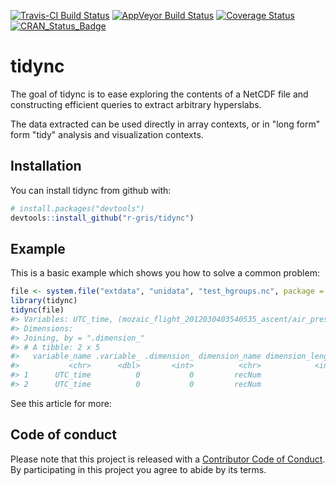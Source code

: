 
<!-- README.md is generated from README.Rmd. Please edit that file -->
[![Travis-CI Build Status](https://travis-ci.org/r-gris/tidync.svg?branch=master)](https://travis-ci.org/r-gris/tidync) [![AppVeyor Build Status](https://ci.appveyor.com/api/projects/status/github/r-gris/tidync?branch=master&svg=true)](https://ci.appveyor.com/project/r-gris/tidync) [![Coverage Status](https://img.shields.io/codecov/c/github/r-gris/tidync/master.svg)](https://codecov.io/github/r-gris/tidync?branch=master) [![CRAN\_Status\_Badge](http://www.r-pkg.org/badges/version/tidync)](https://cran.r-project.org/package=tidync)

tidync
======

The goal of tidync is to ease exploring the contents of a NetCDF file and constructing efficient queries to extract arbitrary hyperslabs.

The data extracted can be used directly in array contexts, or in "long form" form "tidy" analysis and visualization contexts.

Installation
------------

You can install tidync from github with:

``` r
# install.packages("devtools")
devtools::install_github("r-gris/tidync")
```

Example
-------

This is a basic example which shows you how to solve a common problem:

``` r
file <- system.file("extdata", "unidata", "test_hgroups.nc", package = "tidync")
library(tidync)
tidync(file) 
#> Variables: UTC_time, (mozaic_flight_2012030403540535_ascent/air_press, mozaic_flight_2012030403540535_ascent/CO, mozaic_flight_2012030403540535_ascent/O3, mozaic_flight_2012030403540535_ascent/altitude, mozaic_flight_2012030403540535_ascent/lat, mozaic_flight_2012030403540535_ascent/lon, mozaic_flight_2012030321335035_descent/CO, mozaic_flight_2012030321335035_descent/O3, mozaic_flight_2012030321335035_descent/altitude, mozaic_flight_2012030321335035_descent/UTC_time, mozaic_flight_2012030321335035_descent/lat, mozaic_flight_2012030321335035_descent/lon, mozaic_flight_2012030403540535_descent/CO, mozaic_flight_2012030403540535_descent/O3, mozaic_flight_2012030403540535_descent/altitude, mozaic_flight_2012030403540535_descent/UTC_time, mozaic_flight_2012030403540535_descent/lat, mozaic_flight_2012030403540535_descent/lon, mozaic_flight_2012030412545335_ascent/CO, mozaic_flight_2012030412545335_ascent/O3, mozaic_flight_2012030412545335_ascent/altitude, mozaic_flight_2012030412545335_ascent/UTC_time, mozaic_flight_2012030412545335_ascent/lat, mozaic_flight_2012030412545335_ascent/lon, mozaic_flight_2012030419144751_ascent/CO, mozaic_flight_2012030419144751_ascent/O3, mozaic_flight_2012030419144751_ascent/altitude, mozaic_flight_2012030419144751_ascent/UTC_time, mozaic_flight_2012030419144751_ascent/lat, mozaic_flight_2012030419144751_ascent/lon, mozaic_flight_2012030319051051_descent/CO, mozaic_flight_2012030319051051_descent/O3, mozaic_flight_2012030319051051_descent/altitude, mozaic_flight_2012030319051051_descent/UTC_time, mozaic_flight_2012030319051051_descent/lat, mozaic_flight_2012030319051051_descent/lon, mozaic_flight_2012030421382353_ascent/CO, mozaic_flight_2012030421382353_ascent/O3, mozaic_flight_2012030421382353_ascent/altitude, mozaic_flight_2012030421382353_ascent/UTC_time, mozaic_flight_2012030421382353_ascent/lat, mozaic_flight_2012030421382353_ascent/lon) 
#> Dimensions:
#> Joining, by = ".dimension_"
#> # A tibble: 2 x 5
#>   variable_name .variable_ .dimension_ dimension_name dimension_length
#>           <chr>      <dbl>       <int>          <chr>            <int>
#> 1      UTC_time          0           0         recNum               74
#> 2      UTC_time          0           0         recNum               74
```

See this article for more:

Code of conduct
---------------

Please note that this project is released with a [Contributor Code of Conduct](CONDUCT.md). By participating in this project you agree to abide by its terms.
